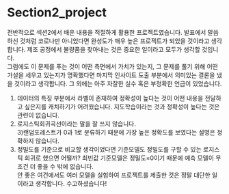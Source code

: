 # Section2_project

전반적으로 섹션2에서 배운 내용을 적절하게 활용한 프로젝트였습니다. 발표에서 말씀하신 것처럼 코로나만 아니었다면 완성도가 매우 높은 프로젝트가 되었을 것이라고 생각합니다. 
제조 공정에서 불량품을 찾아내는 것은 중요한 일이라고 모두가 생각할 것입니다. <br>
그럼에도 이 문제를 푸는 것이 어떤 측면에서 가치가 있는지, 그 문제를 풀기 위해 어떤 가설을 세우고 있는지가 명확했다면 마지막 인사이트 도출 부분에서 의미있는 결론을 냈을 것이라고 생각합니다. 그 외에는 아주 자잘한 실수 혹은 부정확한 언급이 있었습니다.<br>

1) 데이터의 특징 부분에서 라벨이 존재하여 정확성이 높다는 것이 어떤 내용을 전달하고 싶은지를 캐치하기가 어려웠습니다. 지도학습이라는 것과 정확성이 높다는 것은 관련이 없습니다. <br>
2) 로지스틱회귀곡선이라는 말을 잘 쓰지 않습니다. <br>
3)랜덤포레스트가 0과 1로 분류하기 때문에 가장 높은 정확도를 보였다는 설명은 정확하지 않습니다. <br>
4) 정밀도를 기준으로 비교할 생각이었다면 기준모델도 정밀도를 구할 수 있는 로지스틱 회귀로 했으면 어떨까? 최빈값 기준모델은 정밀도=0이기 때문에 예측 모델이 무조건 더 좋을 수 밖에 없습니다. <br>
안 좋은 여건에서도 여러 모델을 실험하여 프로젝트를 제출한 것은 정말 대단한 일이라고 생각합니다. 수고하셨습니다!
